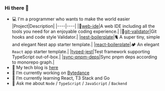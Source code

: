 ### Hi there 👋

- 💻 I'm a programmer who wants to make the world easier
  |Project|Description|
  |----|----|
  |🌟[web-ide](https://github.com/zanminkian/web-ide)|A web IDE including all the tools you need for an enjoyable coding experience.|
  |🌟[git-validator](https://github.com/zanminkian/git-validator)|Git hooks and code style Validator.|
  |[nest-boilerplate](https://github.com/zanminkian/nest-boilerplate)|🐈 A super tiny, simple and elegant Nest app starter template.|
  |[react-boilerplate](https://github.com/zanminkian/react-boilerplate)|🏕 An elegant `React` app starter template.|
  |[typed-jest](https://github.com/zanminkian/typed-jest)|Test framework supporting TypeScript out-of-box.|
  |[sync-pnpm-deps](https://github.com/zanminkian/sync-pnpm-deps)|Sync pnpm deps according to monorepo graph.|
- 📖 My tech blog is [here](https://zanminkian.github.io)
- 🔭 I’m currently working on [Bytedance](https://github.com/bytedance)
- 🌱 I’m currently learning React, T3 Stack and Go
- 💬 Ask me about `Node` / `TypeScript` / `JavaScript` / `Backend` 
